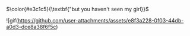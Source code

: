 <!-- skibidi -->

$\color{#e3c1c5}{\textbf{"but you haven't seen my girl}}$

![gif(https://github.com/user-attachments/assets/e8f3a228-0f03-44db-a0d3-dce8a38f6f5c)




<!-- end -->

